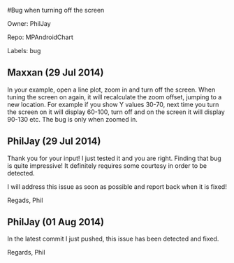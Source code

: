 #Bug when turning off the screen

Owner: PhilJay

Repo: MPAndroidChart

Labels: bug 

## Maxxan (29 Jul 2014)

In your example, open a line plot, zoom in and turn off the screen. When tuning the screen on again, it will recalculate the zoom offset, jumping to a new location. For example if you show Y values 30-70, next time you turn the screen on it will display 60-100, turn off and on the screen it will display 90-130 etc. The bug is only when zoomed in.


## PhilJay (29 Jul 2014)

Thank you for your input! I just tested it and you are right.
Finding that bug is quite impressive!
It definitely requires some courtesy in order to be detected.

I will address this issue as soon as possible and report back when it is fixed!

Regads,
Phil


## PhilJay (01 Aug 2014)

In the latest commit I just pushed, this issue has been detected and fixed.

Regards,
Phil


